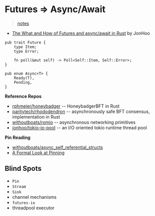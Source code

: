 # Futures => Async/Await
> [notes](./futures.md)

* [The What and How of Futures and async/await in Rust](https://www.youtube.com/watch?v=9_3krAQtD2k) by JonHoo

```
pub trait Future {
    type Item;
    type Error;

    fn poll(&mut self) -> Poll<Self::Item, Self::Error>;
}

pub enum Async<T> {
    Ready(T),
    Pending,
}
```


**Reference Repos**
* [rphmeier/honeybadger](https://github.com/rphmeier/honeybadger) -- HoneybadgerBFT in Rust
* [paritytech/rhododendron](https://github.com/paritytech/rhododendron) -- asynchronously safe BFT consensus, implementation in Rust
* [withoutboats/romio](https://github.com/withoutboats/romio) -- asynchronous networking primitives
* [jonhoo/tokio-io-pool](https://github.com/jonhoo/tokio-io-pool) -- an I/O oriented tokio runtime thread pool

**Pin Reading**
* [withoutboats/async_self_referential_structs](https://boats.gitlab.io/blog/post/2018-01-25-async-i-self-referential-structs/)
* [A Formal Look at Pinning](https://www.ralfj.de/blog/2018/04/05/a-formal-look-at-pinning.html)

## Blind Spots
* `Pin`
* `Stream`
* `Sink`
* channel mechanisms
* `futures-io`
* threadpool executor